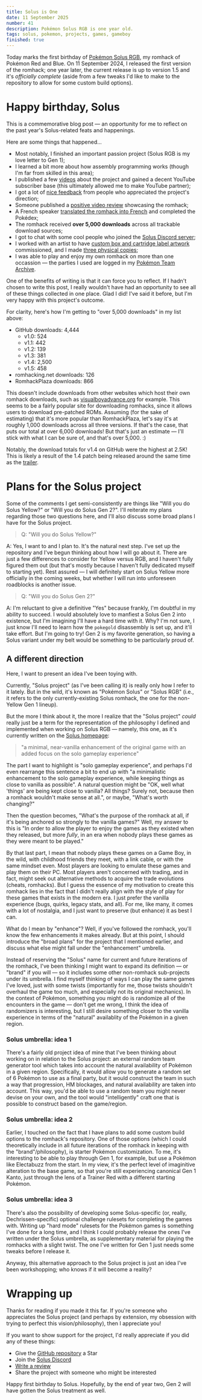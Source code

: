 ```yaml
---
title: Solus is One
date: 11 September 2025
number: 41
description: Pokémon Solus RGB is one year old.
tags: solus, pokemon, projects, games, gameboy
finished: true
---
```


Today marks the first birthday of [Pokémon Solus RGB](/solus), my romhack of Pokémon Red and Blue. On 11 September 2024, I released the first version of the romhack; one year later, the current release is up to version 1.5 and it's _officially complete_ (aside from a few tweaks I'd like to make to the repository to allow for some custom build options).

# Happy birthday, Solus

This is a commemorative blog post — an opportunity for me to reflect on the past year's Solus-related feats and happenings.

Here are some things that happened...

- Most notably, I finished an important passion project (Solus RGB is my love letter to Gen 1);
- I learned a bit more about how assembly programming works (though I'm far from skilled in this area);
- I published a few [videos](https://www.youtube.com/playlist?list=PL-k9sS5iGL6s5MF3GIJqLIPA4662JPsxz) about the project and gained a decent YouTube subscriber base (this ultimately allowed me to make YouTube partner);
- I got a lot of [nice feedback](https://github.com/Dechrissen/poke-solus-rgb/blob/master/docs/TESTIMONIALS.md) from people who appreciated the project's direction;
- Someone published a [positive video review](https://www.youtube.com/watch?v=q9GN91qOWnY) showcasing the romhack;
- A French speaker [translated the romhack into French](https://github.com/persuaded9041/poke-solus-fr) and completed the Pokédex;
- The romhack received **over 5,000 downloads** across all trackable download sources;
- I got to chat with some cool people who joined the [Solus Discord server](https://discord.gg/YTxu5uM7r6);
- I worked with an artist to have [custom box and cartridge label artwork](https://github.com/Dechrissen/poke-solus-rgb/blob/master/physical) commissioned, and I made [three physical copies](/blog/physical-pokemon-solus-rgb);
- I was able to play and enjoy my own romhack on more than one occassion — the parties I used are logged in my [Pokémon Team Archive](/md/pokemon-teams).

One of the benefits of writing is that it can force you to reflect. If I hadn't chosen to write this post, I really wouldn't have had an opportunity to see all of these things collected in one place. Glad I did! I've said it before, but I'm very happy with this project's outcome.

For clarity, here's how I'm getting to "over 5,000 downloads" in my list above:

- GitHub downloads: 4,444
    - v1.0: 524
    - v1.1: 442
    - v1.2: 139
    - v1.3: 381
    - v1.4: 2,500
    - v1.5: 458
- romhacking.net downloads: 126
- RomhackPlaza downloads: 866

This doesn't include downloads from other websites which host their own romhack downloads, such as [visualboyadvance.org](https://visualboyadvance.org/?post_type=post&s=solus) for example. This seems to be a fairly popular site for downloading romhacks, since it allows users to download pre-patched ROMs. Assuming (for the sake of estimating) that it's more popular than RomhackPlaza, let's say it's at roughly 1,000 downloads across all three versions. If that's the case, that puts our total at over 6,000 downloads! But that's just an estimate — I'll stick with what I can be sure of, and that's over 5,000. :)

Notably, the download totals for v1.4 on GitHub were the highest at 2.5K! This is likely a result of the 1.4 patch being released around the same time as the [trailer](https://www.youtube.com/watch?v=SMto-WaTL4s).

# Plans for the Solus project

Some of the comments I get semi-consistently are things like "Will you do Solus Yellow?" or "Will you do Solus Gen 2?". I'll reiterate my plans regarding those two questions here, and I'll also discuss some broad plans I have for the Solus project.

> Q: "Will you do Solus Yellow?"

A: Yes, I want to and I plan to. It's the natural next step. I've set up the repository and I've begun thinking about how I will go about it. There are just a few differences to consider for Yellow versus RGB, and I haven't fully figured them out (but that's mostly because I haven't fully dedicated myself to starting yet). Rest assured — I will definitely start on Solus Yellow more officially in the coming weeks, but whether I will run into unforeseen roadblocks is another issue.

> Q: "Will you do Solus Gen 2?"

A: I'm reluctant to give a definitive "Yes" because frankly, I'm doubtful in my ability to succeed. I would absolutely love to manfiest a Solus Gen 2 into existence, but I'm imagining I'll have a hard time with it. Why? I'm not sure, I just know I'll need to learn how the `pokegold` disassembly is set up, and it'll take effort. But I'm going to try! Gen 2 is my favorite generation, so having a Solus variant under my belt would be something to be particularly proud of.

## A different direction

Here, I want to present an idea I've been toying with.

Currently, "Solus project" (as I've been calling it) is really only how I refer to it lately. But in the wild, it's known as "Pokémon Solus" or "Solus RGB" (i.e., it refers to the only currently-existing Solus romhack, the one for the non-Yellow Gen 1 lineup).

But the more I think about it, the more I realize that the "Solus project" _could_ really just be a term for the representation of the philosophy I defined and implemented when working on Solus RGB — namely, this one, as it's currently written on the [Solus homepage](/solus):

> "a minimal, near-vanilla enhancement of the original game with an added focus on the solo gameplay experience"

The part I want to highlight is "solo gameplay experience", and perhaps I'd even rearrange this sentence a bit to end up with "a minimalistic enhancement to the solo gameplay experience, while keeping things as close to vanilla as possible". A natural question might be "OK, well what 'things' are being kept close to vanilla? All things? Surely not, because then a romhack wouldn't make sense at all.", or maybe, "What's worth changing?"

Then the question becomes, "What's the purpose of the romhack at all, if it's being anchored so strongly to the vanilla games?" Well, my answer to this is "In order to allow the player to enjoy the games as they existed when they released, but more _fully_, in an era when nobody plays these games as they were meant to be played."

By that last part, I mean that nobody plays these games on a Game Boy, in the wild, with childhood friends they meet, with a link cable, or with the same mindset even. Most players are looking to emulate these games and play them on their PC. Most players aren't concerned with trading, and in fact, might seek out alternative methods to acquire the trade evolutions (cheats, romhacks). But I guess the essence of my motivation to create this romhack lies in the fact that I didn't really align with the style of play for these games that exists in the modern era. I just prefer the vanilla experience (bugs, quirks, legacy stats, and all). For me, like many, it comes with a lot of nostalgia, and I just want to preserve (but enhance) it as best I can.

What do I mean by "enhance"? Well, if you've followed the romhack, you'll know the few enhancements it makes already. But at this point, I should introduce the "broad plans" for the project that I mentioned earlier, and discuss what else might fall under the "enhancement" umbrella.

Instead of reserving the "Solus" name for current and future iterations of the romhack, I've been thinking I might want to expand its definition — or "brand" if you will — so it includes some other non-romhack sub-projects under its umbrella. I find myself thinking of ways I can play the same games I've loved, just with some twists (importantly for me, those twists shouldn't overhaul the game too much, and especially not its original mechanics). In the context of Pokémon, something you might do is randomize all of the encounters in the game — don't get me wrong, I think the idea of randomizers is interesting, but I still desire something closer to the vanilla experience in terms of the "natural" availablity of the Pokémon in a given region.

### Solus umbrella: idea 1
There's a fairly old project idea of mine that I've been thinking about working on in relation to the Solus project: an external random team generator tool which takes into account the natural availability of Pokémon in a given region. Specifically, it would allow you to generate a random set of 6 Pokémon to use as a final party, but it would construct the team in such a way that progression, HM blockages, and natural availability are taken into account. This way, you'd be able to use a random team you might never devise on your own, and the tool would "intelligently" craft one that is possible to construct based on the game/region.

### Solus umbrella: idea 2
Earlier, I touched on the fact that I have plans to add some custom build options to the romhack's repository. One of those options (which I could theoretically include in all future iterations of the romhack in keeping with the "brand"/philosophy), is starter Pokémon customization. To me, it's interesting to be able to play through Gen 1, for example, but use a Pokémon like Electabuzz from the start. In my view, it's the perfect level of imaginitive alteration to the base game, so that you're still experiencing canonical Gen 1 Kanto, just through the lens of a Trainer Red with a different starting Pokémon.

### Solus umbrella: idea 3
There's also the possibility of developing some Solus-specific (or, really, Dechrissen-specific) optional challenge rulesets for completing the games with. Writing up "hard mode" rulesets for the Pokémon games is something I've done for a long time, and I think I could probably release the ones I've written under the Solus umbrella, as supplementary material for playing the romhacks with a slight twist. The one I've written for Gen 1 just needs some tweaks before I release it.

Anyway, this alternative approach to the Solus project is just an idea I've been workshopping; who knows if it will become a reality?

# Wrapping up

Thanks for reading if you made it this far. If you're someone who appreciates the Solus project (and perhaps by extension, my obsession with trying to perfect this vision/philosophy), then I appreciate you!

If you want to show support for the project, I'd really appreciate if you did any of these things:
- Give the [GitHub repository](https://github.com/Dechrissen/poke-solus-rgb) a Star
- Join the [Solus Discord](https://discord.gg/YTxu5uM7r6)
- [Write a review](https://www.romhacking.net/?page=reviews&action=addentrypage&section=Hacks&subid=8809)
- Share the project with someone who might be interested

Happy first birthday to Solus. Hopefully, by the end of year two, Gen 2 will have gotten the Solus treatment as well.